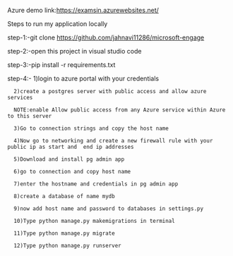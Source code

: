 
Azure demo link:https://examsin.azurewebsites.net/

Steps to run my application locally

step-1:-git clone https://github.com/jahnavi11286/microsoft-engage

step-2:-open this project in visual studio code

step-3:-pip install -r requirements.txt

step-4:-
      1)login to azure portal with your credentials
      
      2)create a postgres server with public access and allow azure services
      
      NOTE:enable Allow public access from any Azure service within Azure to this server
      
      3)Go to connection strings and copy the host name
     
      4)Now go to networking and create a new firewall rule with your public ip as start and  end ip addresses
      
      5)Download and install pg admin app
      
      6)go to connection and copy host name
      
      7)enter the hostname and credentials in pg admin app
      
      8)create a database of name mydb
      
      9)now add host name and password to databases in settings.py
      
      10)Type python manage.py makemigrations in terminal
      
      11)Type python manage.py migrate    
      
      12)Type python manage.py runserver
